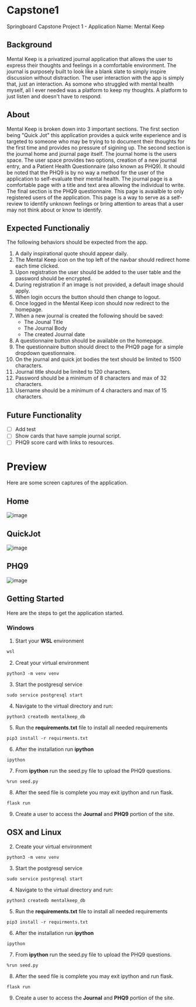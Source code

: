 # Capstone1
Springboard Capstone Project 1 - Application Name: Mental Keep



## Background
Mental Keep is a privatized journal application that allows the user to express their thoughts and feelings in a comfortable environment. The journal is purposely built to look like a blank slate to simply inspire discussion without distraction. The user interaction with the app is simply that, just an interaction. As somone who struggled with mental health myself, all I ever needed was a platform to keep my thoughts. A platform to just listen and doesn't have to respond. 

## About
Mental Keep is broken down into 3 important sections. The first section being "Quick Jot" this application provides a quick write experience and is targeted to someone who may be trying to to document their thoughts for the first time and provides no pressure of sigining up. The second section is the journal home and journal page itself. The journal home is the users space. The user space provides two options, creation of a new journal entry, and a Patient Health Questionnaire (also known as PHQ9). It should be noted that the PHQ9 is by no way a method for the user of the application to self-evaluate their mental health. The journal page is a comfortable page with a title and text area allowing the individual to write. The final section is the PHQ9 questionnaire. This page is avaialble to only registered users of the application. This page is a way to serve as a self-review to identify unknown feelings or bring attention to areas that a user may not think about or know to identify.

## Expected Functionaliy
The following behaviors should be expected from the app.
1. A daily inspirational quote should appear daily.
2. The Mental Keep icon on the top left of the navbar should redirect home each time clicked.
3. Upon registration the user should be added to the user table and the password should be encrypted.
4. During registration if an image is not provided, a default image should apply.
5. When login occurs the button should then change to logout.
6. Once logged in the Mental Keep icon should now redirect to the homepage.
7. When a new journal is created the following should be saved:
    - The Jounal Title
    - The Journal Body
    - The created Journal date
8. A questionnaire button should be available on the homepage.
9. The questionnaire button should direct to the PHQ9 page for a simple dropdown questionnaire.
10. On the journal and quick jot bodies the text should be limited to 1500 characters.
11. Journal title should be limited to 120 characters.
12. Password should be a minimum of 8 characters and max of 32 characters.
13. Username should be a minimum of 4 characters and max of 15 characters.

## Future Functionality
- [ ] Add test
- [ ] Show cards that have sample journal script.
- [ ] PHQ9 score card with links to resources.

# Preview
Here are some screen captures of the application.

## Home
![image](https://user-images.githubusercontent.com/83305789/183249611-da16b7c8-c905-44d2-b27d-af3b297f4621.png)

## QuickJot
![image](https://user-images.githubusercontent.com/83305789/183249640-15c9b818-91e3-4600-8357-21ede6567e87.png)

## PHQ9
![image](https://user-images.githubusercontent.com/83305789/183249667-68e36778-69c0-46b3-9e0a-adf1c31bb83c.png)

## Getting Started 
Here are the steps to get the application started.

### Windows
1. Start your **WSL** environment
```cmd
wsl
```
2. Creat your virtual environment
```terminal
python3 -m venv venv
```
3. Start the postgresql service
```terminal
sudo service postgresql start
```
4. Navigate to the virtual directory and run:
```terminal
python3 createdb mentalkeep_db
```
5. Run the **requirements.txt** file to install all needed requirements
```terminal
pip3 install -r requirments.txt
```
6. After the installation run **ipython**
```terminal
ipython
```
7. From **ipython** run the seed.py file to upload the PHQ9 questions.
```ipython
%run seed.py
```
8. After the seed file is complete you may exit ipython and run flask.
```terminal
flask run
```
9. Create a user to access the **Journal** and **PHQ9** portion of the site.

## OSX and Linux

2. Create your virtual environment
```terminal
python3 -m venv venv
```
3. Start the postgresql service
```terminal
sudo service postgresql start
```
4. Navigate to the virtual directory and run:
```terminal
python3 createdb mentalkeep_db
```
5. Run the **requirements.txt** file to install all needed requirements
```terminal
pip3 install -r requirments.txt
```
6. After the installation run **ipython**
```terminal
ipython
```
7. From **ipython** run the seed.py file to upload the PHQ9 questions.
```ipython
%run seed.py
```
8. After the seed file is complete you may exit ipython and run flask.
```terminal
flask run
```
9. Create a user to access the **Journal** and **PHQ9** portion of the site.
